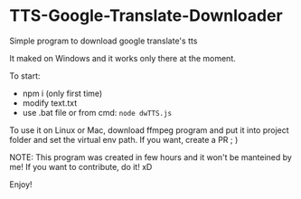 # TTS-Google-Translate-Downloader
Simple program to download google translate's tts

It maked on Windows and it works only there at the moment.

To start:
- npm i (only first time)
- modify text.txt
- use .bat file or from cmd:
  `node dwTTS.js`
  
  
To use it on Linux or Mac, download ffmpeg program and put it into project folder and set the virtual env path. If you want, create a PR ; )


NOTE:
This program was created in few hours and it won't be manteined by me! If you want to contribute, do it! xD

Enjoy!

